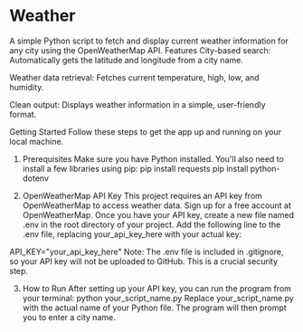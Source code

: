 # Weather
A simple Python script to fetch and display current weather information for any city using the OpenWeatherMap API.
Features
City-based search: Automatically gets the latitude and longitude from a city name.

Weather data retrieval: Fetches current temperature, high, low, and humidity.

Clean output: Displays weather information in a simple, user-friendly format.

Getting Started
Follow these steps to get the app up and running on your local machine.

1. Prerequisites
Make sure you have Python installed. You'll also need to install a few libraries using pip:
pip install requests
pip install python-dotenv

3. OpenWeatherMap API Key
This project requires an API key from OpenWeatherMap to access weather data.
Sign up for a free account at OpenWeatherMap.
Once you have your API key, create a new file named .env in the root directory of your project.
Add the following line to the .env file, replacing your_api_key_here with your actual key:

API_KEY="your_api_key_here"
Note: The .env file is included in .gitignore, so your API key will not be uploaded to GitHub. This is a crucial security step.

3. How to Run
After setting up your API key, you can run the program from your terminal:
python your_script_name.py
Replace your_script_name.py with the actual name of your Python file.
The program will then prompt you to enter a city name.
